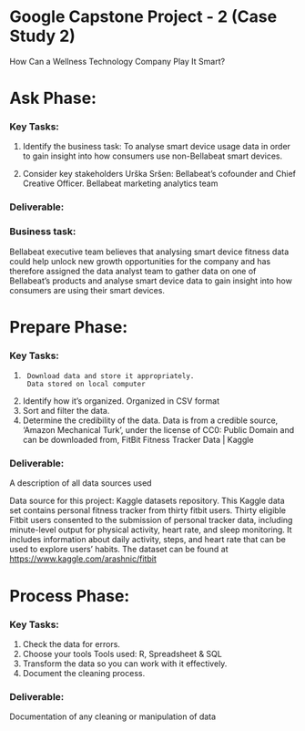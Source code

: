 # Google Capstone Project - 2 (Case Study 2)
How Can a Wellness Technology Company Play It Smart?

# Ask Phase:
	
  ### Key Tasks:
1.	Identify the business task: 
        To analyse smart device usage data in order to gain insight into how consumers use non-Bellabeat smart devices.

2.	Consider key stakeholders 
        Urška Sršen: Bellabeat’s cofounder and Chief Creative Officer.
        Bellabeat marketing analytics team

### Deliverable:
   ### Business task:
Bellabeat executive team believes that analysing smart device fitness data could          help unlock new growth opportunities for the company	and has therefore assigned the data analyst team to gather data on one of Bellabeat’s products and analyse smart device data to gain insight into how consumers are using their smart devices.

# Prepare Phase:
	
  ### Key Tasks:
1.   	Download data and store it appropriately. 
        Data stored on local computer
2.	Identify how it’s organized.
        Organized in CSV format
3.	Sort and filter the data.
4.	Determine the credibility of the data.
        Data is from a credible source, ‘Amazon Mechanical Turk’, under the license of   CC0: Public Domain and can be downloaded from, FitBit Fitness Tracker Data | Kaggle

### Deliverable:
A description of all data sources used

Data source for this project: Kaggle datasets repository. This Kaggle data set contains personal fitness tracker from thirty fitbit users. Thirty eligible Fitbit users consented to the submission of personal tracker data, including minute-level output for physical activity, heart rate, and sleep monitoring. It includes information about daily activity, steps, and heart rate that can be used to explore users’ habits. The dataset can be found at https://www.kaggle.com/arashnic/fitbit

# Process Phase:
	
  ### Key Tasks:
1.	  Check the data for errors.
2.	  Choose your tools
          Tools used:  R, Spreadsheet & SQL
3.	  Transform the data so you can work with it effectively.
4.	  Document the cleaning process.


### Deliverable:
Documentation of any cleaning or manipulation of data 






